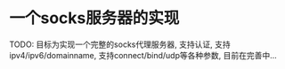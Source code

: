 一个socks服务器的实现
=====================

TODO: 目标为实现一个完整的socks代理服务器, 支持认证, 支持ipv4/ipv6/domainname, 支持connect/bind/udp等各种参数, 目前在完善中...

